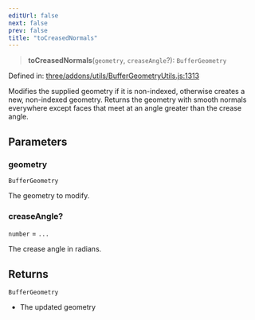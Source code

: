 ```yaml
---
editUrl: false
next: false
prev: false
title: "toCreasedNormals"
---
```


> **toCreasedNormals**(`geometry`, `creaseAngle`?): `BufferGeometry`

Defined in: [three/addons/utils/BufferGeometryUtils.js:1313](https://github.com/DefinitelyMaybe/three-i18n/blob/fa57b79433d1c349ffb23a78727299c8d4190136/three/addons/utils/BufferGeometryUtils.js#L1313)

Modifies the supplied geometry if it is non-indexed, otherwise creates a new,
non-indexed geometry. Returns the geometry with smooth normals everywhere except
faces that meet at an angle greater than the crease angle.

## Parameters

### geometry

`BufferGeometry`

The geometry to modify.

### creaseAngle?

`number` = `...`

The crease angle in radians.

## Returns

`BufferGeometry`

- The updated geometry
